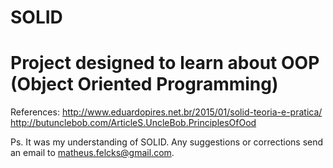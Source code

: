 # SOLID
# Project designed to learn about OOP (Object Oriented Programming)

References:
http://www.eduardopires.net.br/2015/01/solid-teoria-e-pratica/
http://butunclebob.com/ArticleS.UncleBob.PrinciplesOfOod

Ps. It was my understanding of SOLID. Any suggestions or corrections send an email to matheus.felcks@gmail.com.
